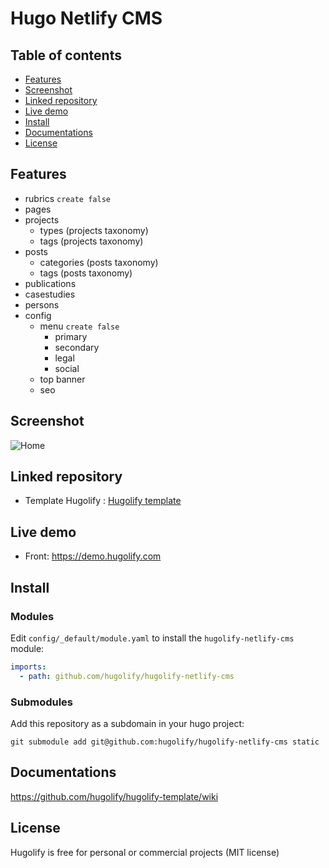 # Hugo Netlify CMS

## Table of contents

- [Features](#features)
- [Screenshot](#screenshot)
- [Linked repository](#linked-repository)
- [Live demo](#live-demo)
- [Install](#install)
- [Documentations](#documentations)
- [License](#license)


## Features
- rubrics `create false`
- pages
- projects
  - types (projects taxonomy)
  - tags (projects taxonomy)
- posts
  - categories (posts taxonomy)
  - tags (posts taxonomy)
- publications
- casestudies
- persons
- config
  - menu `create false`
    - primary
    - secondary
    - legal
    - social
  - top banner
  - seo

## Screenshot
![Home](https://user-images.githubusercontent.com/4457294/207929597-f0d02e09-d2ee-44ca-8c65-efad0293356b.png)

## Linked repository
* Template Hugolify : [Hugolify template](https://github.com/hugolify/hugolify-template)

## Live demo
- Front: https://demo.hugolify.com

## Install

### Modules
Edit `config/_default/module.yaml` to install the `hugolify-netlify-cms` module:
```yml
imports:
  - path: github.com/hugolify/hugolify-netlify-cms
```
### Submodules
Add this repository as a subdomain in your hugo project:
```
git submodule add git@github.com:hugolify/hugolify-netlify-cms static
```

## Documentations
https://github.com/hugolify/hugolify-template/wiki

## License
Hugolify is free for personal or commercial projects (MIT license)
